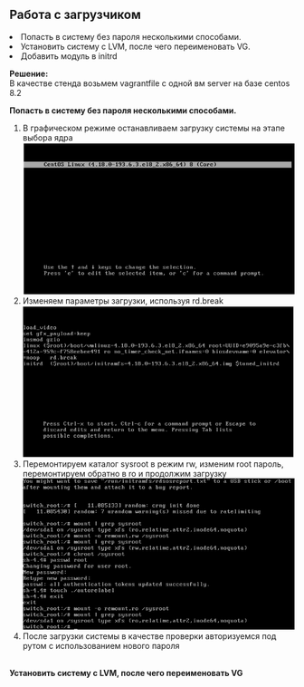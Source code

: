 ## Работа с загрузчиком

<li> Попасть в систему без пароля несколькими способами.</li>
<li> Установить систему с LVM, после чего переименовать VG.</li>
<li> Добавить модуль в initrd</li> 

**Решение:**<br>
В качестве стенда возьмем vagrantfile с одной вм server на базе centos 8.2

**Попасть в систему без пароля несколькими способами.**<br>
1. В графическом режиме останавливаем загрузку системы на этапе выбора ядра<br>
![Останавливаем загрузку](./Screenshot_1.png)
2. Изменяем параметры загрузки, используя rd.break<br>
![Изменяем параметры загрузки](./Screenshot_2.png)
3. Перемонтируем каталог sysroot в режим rw, изменим root пароль, перемонтируем обратно в ro и продолжим загрузку<br>
![Меняем пароль](./Screenshot_3.png)
4. После загрузки системы в качестве проверки авторизуемся под рутом с использованием нового пароля<br><br>

**Установить систему с LVM, после чего переименовать VG**<br>
